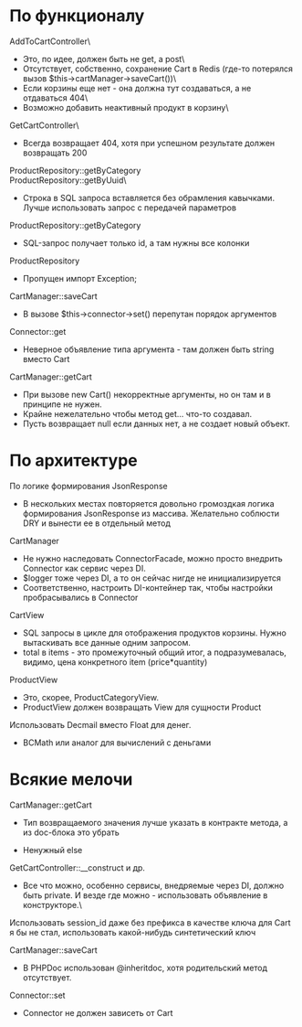 По функционалу
=
AddToCartController\
* Это, по идее, должен быть не get, а post\
* Отсутствует, собственно, сохранение Cart в Redis (где-то потерялся вызов $this->cartManager->saveCart())\
* Если корзины еще нет - она должна тут создаваться, а не отдаваться 404\
* Возможно добавить неактивный продукт в корзину\

GetCartController\
* Всегда возвращает 404, хотя при успешном результате должен возвращать 200

ProductRepository::getByCategory\
ProductRepository::getByUuid\
* Строка в SQL запроса вставляется без обрамления кавычками. Лучше использовать запрос с передачей параметров

ProductRepository::getByCategory
* SQL-запрос получает только id, а там нужны все колонки

ProductRepository
* Пропущен импорт Exception;

CartManager::saveCart
* В вызове $this->connector->set() перепутан порядок аргументов

Connector::get
* Неверное объявление типа аргумента - там должен быть string вместо Cart

CartManager::getCart
* При вызове new Cart() некорректные аргументы, но он там и в принципе не нужен.
* Крайне нежелательно чтобы метод get... что-то создавал.
* Пусть возвращает null если данных нет, а не создает новый объект.

По архитектуре
=
По логике формирования JsonResponse
* В нескольких местах повторяется довольно громоздкая логика формирования JsonResponse из массива. Желательно соблюсти DRY и вынести ее в отдельный метод

CartManager
* Не нужно наследовать ConnectorFacade, можно просто внедрить Connector как сервис через DI.
* $logger тоже через DI, а то он сейчас нигде не инициализируется
* Соответственно, настроить DI-контейнер так, чтобы настройки пробрасывались в Connector

CartView
* SQL запросы в цикле для отображения продуктов корзины. Нужно вытаскивать все данные одним запросом.
* total в items - это промежуточный общий итог, а подразумевалась, видимо, цена конкретного item (price*quantity) 

ProductView
* Это, скорее, ProductCategoryView.
* ProductView должен возвращать View для сущности Product

Использовать Decmail вместо Float для денег.
* BCMath или аналог для вычислений с деньгами

Всякие мелочи
=
CartManager::getCart
* Тип возвращаемого значения лучше указать в контракте метода, а из doc-блока это убрать

* Ненужный else

GetCartController::__construct и др.
* Все что можно, особенно сервисы, внедряемые через DI, должно быть private. И везде где можно - использовать объявление в конструкторе.\

Использовать session_id даже без префикса в качестве ключа для Cart я бы не стал, использовать какой-нибудь синтетический ключ

CartManager::saveCart
* В PHPDoc использован @inheritdoc, хотя родительский метод отсутствует.

Connector::set
* Connector не должен зависеть от Cart